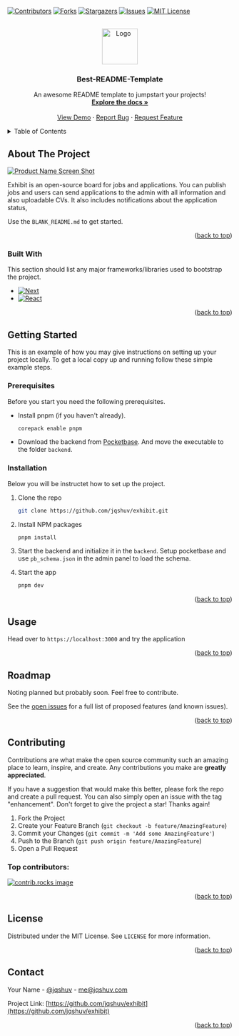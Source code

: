 <!-- Improved compatibility of back to top link: See: https://github.com/jqshuv/exhibit/pull/73 -->
<a id="readme-top"></a>
[![Contributors][contributors-shield]][contributors-url]
[![Forks][forks-shield]][forks-url]
[![Stargazers][stars-shield]][stars-url]
[![Issues][issues-shield]][issues-url]
[![MIT License][license-shield]][license-url]



<!-- PROJECT LOGO -->
<br />
<div align="center">
  <a href="https://github.com/jqshuv/exhibit">
    <img src="images/logo.png" alt="Logo" width="80" height="80">
  </a>

  <h3 align="center">Best-README-Template</h3>

  <p align="center">
    An awesome README template to jumpstart your projects!
    <br />
    <a href="https://github.com/jqshuv/exhibit"><strong>Explore the docs »</strong></a>
    <br />
    <br />
    <a href="https://github.com/jqshuv/exhibit">View Demo</a>
    ·
    <a href="https://github.com/jqshuv/exhibit/issues/new?labels=bug&template=bug-report---.md">Report Bug</a>
    ·
    <a href="https://github.com/jqshuv/exhibit/issues/new?labels=enhancement&template=feature-request---.md">Request Feature</a>
  </p>
</div>



<!-- TABLE OF CONTENTS -->
<details>
  <summary>Table of Contents</summary>
  <ol>
    <li>
      <a href="#about-the-project">About The Project</a>
      <ul>
        <li><a href="#built-with">Built With</a></li>
      </ul>
    </li>
    <li>
      <a href="#getting-started">Getting Started</a>
      <ul>
        <li><a href="#prerequisites">Prerequisites</a></li>
        <li><a href="#installation">Installation</a></li>
      </ul>
    </li>
    <li><a href="#usage">Usage</a></li>
    <li><a href="#roadmap">Roadmap</a></li>
    <li><a href="#contributing">Contributing</a></li>
    <li><a href="#license">License</a></li>
    <li><a href="#contact">Contact</a></li>
    <!-- <li><a href="#acknowledgments">Acknowledgments</a></li> -->
  </ol>
</details>



<!-- ABOUT THE PROJECT -->
## About The Project

[![Product Name Screen Shot][product-screenshot]](https://example.com)

Exhibit is an open-source board for jobs and applications. You can publish jobs and users can send applications to the admin with all information and also uploadable CVs. It also includes notifications about the application status, 

Use the `BLANK_README.md` to get started.

<p align="right">(<a href="#readme-top">back to top</a>)</p>



### Built With

This section should list any major frameworks/libraries used to bootstrap the project.

* [![Next][Next.js]][Next-url]
* [![React][React.js]][React-url]

<p align="right">(<a href="#readme-top">back to top</a>)</p>



<!-- GETTING STARTED -->
## Getting Started

This is an example of how you may give instructions on setting up your project locally.
To get a local copy up and running follow these simple example steps.

### Prerequisites

Before you start you need the following prerequisites.

- Install pnpm (if you haven't already).
    ```sh
    corepack enable pnpm
    ```

- Download the backend from [Pocketbase](https://github.com/pocketbase/pocketbase/releases/latest). And move the executable to the folder `backend`.

### Installation

Below you will be instructet how to set up the project.

1. Clone the repo
   ```sh
   git clone https://github.com/jqshuv/exhibit.git
   ```
2. Install NPM packages
   ```sh
   pnpm install
   ```
3. Start the backend and initialize it in the `backend`. Setup pocketbase and use `pb_schema.json` in the admin panel to load the schema.
   
4. Start the app
   ```sh
   pnpm dev
   ```

<p align="right">(<a href="#readme-top">back to top</a>)</p>



<!-- USAGE EXAMPLES -->
## Usage

Head over to `https://localhost:3000` and try the application

<p align="right">(<a href="#readme-top">back to top</a>)</p>



<!-- ROADMAP -->
## Roadmap

Noting planned but probably soon. Feel free to contribute.

See the [open issues](https://github.com/jqshuv/exhibit/issues) for a full list of proposed features (and known issues).

<p align="right">(<a href="#readme-top">back to top</a>)</p>



<!-- CONTRIBUTING -->
## Contributing

Contributions are what make the open source community such an amazing place to learn, inspire, and create. Any contributions you make are **greatly appreciated**.

If you have a suggestion that would make this better, please fork the repo and create a pull request. You can also simply open an issue with the tag "enhancement".
Don't forget to give the project a star! Thanks again!

1. Fork the Project
2. Create your Feature Branch (`git checkout -b feature/AmazingFeature`)
3. Commit your Changes (`git commit -m 'Add some AmazingFeature'`)
4. Push to the Branch (`git push origin feature/AmazingFeature`)
5. Open a Pull Request

### Top contributors:

<a href="https://github.com/jqshuv/exhibit/graphs/contributors">
  <img src="https://contrib.rocks/image?repo=jqshuv/exhibit" alt="contrib.rocks image" />
</a>

<p align="right">(<a href="#readme-top">back to top</a>)</p>



<!-- LICENSE -->
## License

Distributed under the MIT License. See `LICENSE` for more information.

<p align="right">(<a href="#readme-top">back to top</a>)</p>



<!-- CONTACT -->
## Contact

Your Name - [@jqshuv](https://twitter.com/jqshuv) - me@jqshuv.com

Project Link: [https://github.com/jqshuv/exhibit](https://github.com/jqshuv/exhibit)

<p align="right">(<a href="#readme-top">back to top</a>)</p>



<!-- ACKNOWLEDGMENTS -->
<!-- ## Acknowledgments

We ack

* [Choose an Open Source License](https://choosealicense.com)
* [Img Shields](https://shields.io)
* [Font Awesome](https://fontawesome.com)
* [React Icons](https://react-icons.github.io/react-icons/search) -->
<!-- 
<p align="right">(<a href="#readme-top">back to top</a>)</p> -->



<!-- MARKDOWN LINKS & IMAGES -->
<!-- https://www.markdownguide.org/basic-syntax/#reference-style-links -->
[contributors-shield]: https://img.shields.io/github/contributors/jqshuv/exhibit.svg?style=for-the-badge
[contributors-url]: https://github.com/jqshuv/exhibit/graphs/contributors
[forks-shield]: https://img.shields.io/github/forks/jqshuv/exhibit.svg?style=for-the-badge
[forks-url]: https://github.com/jqshuv/exhibit/network/members
[stars-shield]: https://img.shields.io/github/stars/jqshuv/exhibit.svg?style=for-the-badge
[stars-url]: https://github.com/jqshuv/exhibit/stargazers
[issues-shield]: https://img.shields.io/github/issues/jqshuv/exhibit.svg?style=for-the-badge
[issues-url]: https://github.com/jqshuv/exhibit/issues
[license-shield]: https://img.shields.io/github/license/jqshuv/exhibit.svg?style=for-the-badge
[license-url]: https://github.com/jqshuv/exhibit/blob/master/LICENSE.txt
[product-screenshot]: images/screenshot.png
[Next.js]: https://img.shields.io/badge/next.js-000000?style=for-the-badge&logo=nextdotjs&logoColor=white
[Next-url]: https://nextjs.org/
[React.js]: https://img.shields.io/badge/React-20232A?style=for-the-badge&logo=react&logoColor=61DAFB
[React-url]: https://reactjs.org/
